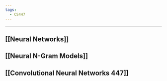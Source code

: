 ```yaml
---
tags:
  - CS447
---
```

---
## [[Neural Networks]]

## [[Neural N-Gram Models]]

## [[Convolutional Neural Networks 447]]
